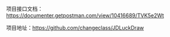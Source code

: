 项目接口文档：https://documenter.getpostman.com/view/10416689/TVK5e2Wt



项目地址：https://github.com/changeclass/JDLuckDraw